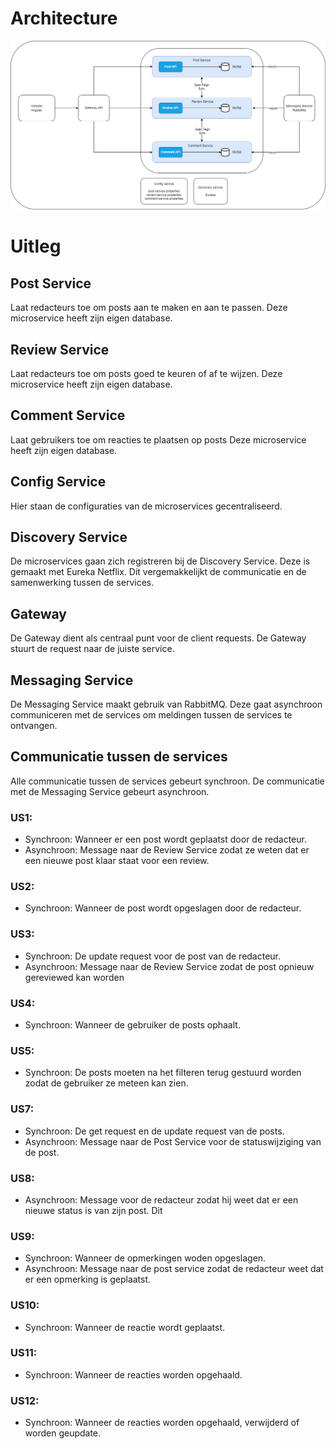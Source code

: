 # Architecture

![Architecture](https://github.com/pxlit-projects/project-HarleenBhandalPXL/blob/main/architecture/Architectuur.png)

# Uitleg
## Post Service
Laat redacteurs toe om posts aan te maken en aan te passen.
Deze microservice heeft zijn eigen database.

## Review Service
Laat redacteurs toe om posts goed te keuren of af te wijzen.
Deze microservice heeft zijn eigen database.

## Comment Service
Laat gebruikers toe om reacties te plaatsen op posts
Deze microservice heeft zijn eigen database.

## Config Service
Hier staan de configuraties van de microservices gecentraliseerd. 

## Discovery Service
De microservices gaan zich registreren bij de Discovery Service. Deze is gemaakt met Eureka Netflix. Dit vergemakkelijkt de communicatie en de samenwerking tussen de services.

## Gateway
De Gateway dient als centraal punt voor de client requests. De Gateway stuurt de request naar de juiste service.

## Messaging Service
De Messaging Service maakt gebruik van RabbitMQ. Deze gaat asynchroon communiceren met de services om meldingen tussen de services te ontvangen.

## Communicatie tussen de services
Alle communicatie tussen de services gebeurt synchroon. De communicatie met de Messaging Service gebeurt asynchroon.

### US1:
- Synchroon: Wanneer er een post wordt geplaatst door de redacteur.
- Asynchroon: Message naar de Review Service zodat ze weten dat er een nieuwe post klaar staat voor een review.
### US2:
- Synchroon: Wanneer de post wordt opgeslagen door de redacteur.
### US3:
- Synchroon: De update request voor de post van de redacteur.
- Asynchroon: Message naar de Review Service zodat de post opnieuw gereviewed kan worden
### US4:
- Synchroon: Wanneer de gebruiker de posts ophaalt.
### US5:
- Synchroon: De posts moeten na het filteren terug gestuurd worden zodat de gebruiker ze meteen kan zien.
### US7:
- Synchroon: De get request en de update request van de posts.
- Asynchroon: Message naar de Post Service voor de statuswijziging van de post.
### US8:
- Asynchroon: Message voor de redacteur zodat hij weet dat er een nieuwe status is van zijn post. Dit
### US9:
- Synchroon: Wanneer de opmerkingen woden opgeslagen.
- Asynchroon: Message naar de post service zodat de redacteur weet dat er een opmerking is geplaatst.
### US10:
- Synchroon: Wanneer de reactie wordt geplaatst.
### US11:
- Synchroon: Wanneer de reacties worden opgehaald.
### US12:
- Synchroon: Wanneer de reacties worden opgehaald, verwijderd of worden geupdate.